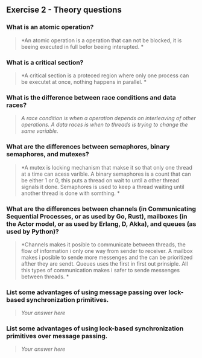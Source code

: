 Exercise 2 - Theory questions
-----------------------------

### What is an atomic operation?
> *An atomic operation is a operation that can not be blocked, it is beeing executed in full befor beeing interupted. *

### What is a critical section?
> *A critical section is a proteced region where only one process can be executet at once, nothing happens in parallel. *

### What is the difference between race conditions and data races?
> *A race condition is when a operation depends on interleaving of other operations. A data races is when to threads is trying to change the same variable.*

### What are the differences between semaphores, binary semaphores, and mutexes?
> *A mutex is locking mechanism that makse it so that only one thread at a time can acess varible. A binary semaphores is a count that can be either 1 or 0, this puts a thread on wait to until a other thread signals it done. Semaphores is used to keep a thread waiting until another thread is done with somthing. *

### What are the differences between channels (in Communicating Sequential Processes, or as used by Go, Rust), mailboxes (in the Actor model, or as used by Erlang, D, Akka), and queues (as used by Python)? 
> *Channels makes it posible to communicate between threads, the flow of information i only one way from sender to receiver. A  mailbox makes i posible to sende more messenges and the can be prioritized afther they are sendt. Queues uses the first in first out prinsiple. All this types of communication makes i safer to sende messenges between threads. *

### List some advantages of using message passing over lock-based synchronization primitives.
> *Your answer here*

### List some advantages of using lock-based synchronization primitives over message passing.
> *Your answer here*